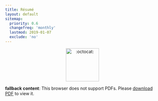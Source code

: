 ```yaml
---
title: Résumé
layout: default
sitemap:
  priority: 0.6
  changefreq: 'monthly'
  lastmod: 2019-01-07
  exclude: 'no'
---
```


<p align="center">
       <img class="emoji" title=":octocat:" alt=":octocat:" src="https://octodex.github.com/images/octocat-de-los-muertos.jpg" height="108" width="108">
     </p>

<object data="/assets/pdf/pinedo-resume20190107.pdf" type="application/pdf" width="100%" height="3300">
   <p><b>fallback content</b>: This browser does not support PDFs. Please <a href="/assets/pdf/pinedo-resume20190107.pdf">download PDF</a> to view it.</p>
</object>
